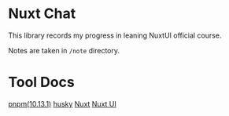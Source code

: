 # Nuxt Chat

This library records my progress in leaning NuxtUI official course.

Notes are taken in `/note` directory.

# Tool Docs

[pnpm(10.13.1)](https://pnpm.io/)
[husky](https://typicode.github.io/husky/)
[Nuxt](https://nuxt.com/)
[Nuxt UI](https://ui.nuxt.com/)
